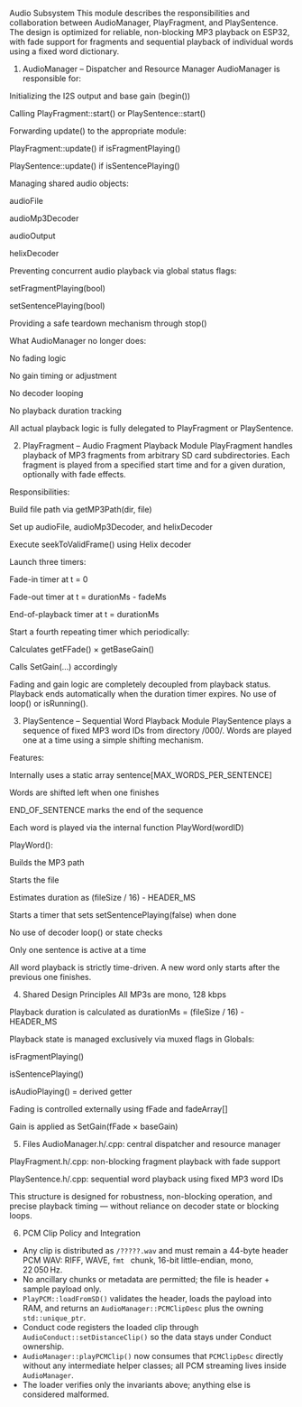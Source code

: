Audio Subsystem 
This module describes the responsibilities and collaboration between AudioManager, PlayFragment, and PlaySentence. The design is optimized for reliable, non-blocking MP3 playback on ESP32, with fade support for fragments and sequential playback of individual words using a fixed word dictionary.

1. AudioManager – Dispatcher and Resource Manager
AudioManager is responsible for:

Initializing the I2S output and base gain (begin())

Calling PlayFragment::start() or PlaySentence::start()

Forwarding update() to the appropriate module:

PlayFragment::update() if isFragmentPlaying()

PlaySentence::update() if isSentencePlaying()

Managing shared audio objects:

audioFile

audioMp3Decoder

audioOutput

helixDecoder

Preventing concurrent audio playback via global status flags:

setFragmentPlaying(bool)

setSentencePlaying(bool)

Providing a safe teardown mechanism through stop()

What AudioManager no longer does:

No fading logic

No gain timing or adjustment

No decoder looping

No playback duration tracking

All actual playback logic is fully delegated to PlayFragment or PlaySentence.

2. PlayFragment – Audio Fragment Playback Module
PlayFragment handles playback of MP3 fragments from arbitrary SD card subdirectories. Each fragment is played from a specified start time and for a given duration, optionally with fade effects.

Responsibilities:

Build file path via getMP3Path(dir, file)

Set up audioFile, audioMp3Decoder, and helixDecoder

Execute seekToValidFrame() using Helix decoder

Launch three timers:

Fade-in timer at t = 0

Fade-out timer at t = durationMs - fadeMs

End-of-playback timer at t = durationMs

Start a fourth repeating timer which periodically:

Calculates getFFade() × getBaseGain()

Calls SetGain(...) accordingly

Fading and gain logic are completely decoupled from playback status. Playback ends automatically when the duration timer expires. No use of loop() or isRunning().

3. PlaySentence – Sequential Word Playback Module
PlaySentence plays a sequence of fixed MP3 word IDs from directory /000/. Words are played one at a time using a simple shifting mechanism.

Features:

Internally uses a static array sentence[MAX_WORDS_PER_SENTENCE]

Words are shifted left when one finishes

END_OF_SENTENCE marks the end of the sequence

Each word is played via the internal function PlayWord(wordID)

PlayWord():

Builds the MP3 path

Starts the file

Estimates duration as (fileSize / 16) - HEADER_MS

Starts a timer that sets setSentencePlaying(false) when done

No use of decoder loop() or state checks

Only one sentence is active at a time

All word playback is strictly time-driven. A new word only starts after the previous one finishes.

4. Shared Design Principles
All MP3s are mono, 128 kbps

Playback duration is calculated as durationMs = (fileSize / 16) - HEADER_MS

Playback state is managed exclusively via muxed flags in Globals:

isFragmentPlaying()

isSentencePlaying()

isAudioPlaying() = derived getter

Fading is controlled externally using fFade and fadeArray[]

Gain is applied as SetGain(fFade × baseGain)

5. Files
AudioManager.h/.cpp: central dispatcher and resource manager

PlayFragment.h/.cpp: non-blocking fragment playback with fade support

PlaySentence.h/.cpp: sequential word playback using fixed MP3 word IDs

This structure is designed for robustness, non-blocking operation, and precise playback timing — without reliance on decoder state or blocking loops.

6. PCM Clip Policy and Integration 
- Any clip is distributed as `/?????.wav` and must remain a 44-byte header PCM WAV: RIFF, WAVE, `fmt ` chunk, 16-bit little-endian, mono, 22 050 Hz.
- No ancillary chunks or metadata are permitted; the file is header + sample payload only.
- `PlayPCM::loadFromSD()` validates the header, loads the payload into RAM, and returns an `AudioManager::PCMClipDesc` plus the owning `std::unique_ptr`.
- Conduct code registers the loaded clip through `AudioConduct::setDistanceClip()` so the data stays under Conduct ownership.
- `AudioManager::playPCMClip()` now consumes that `PCMClipDesc` directly without any intermediate helper classes; all PCM streaming lives inside `AudioManager`.
- The loader verifies only the invariants above; anything else is considered malformed.